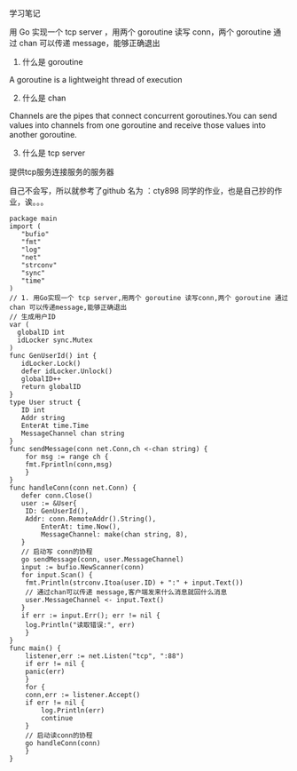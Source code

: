 学习笔记

用 Go 实现一个 tcp server ，用两个 goroutine 读写 conn，两个 goroutine 通过 chan 可以传递 message，能够正确退出
1. 什么是 goroutine

A goroutine is a lightweight thread of execution

2. 什么是 chan

Channels are the pipes that connect concurrent goroutines.You can send values into channels from one goroutine and receive those values into another goroutine.

3. 什么是 tcp server

提供tcp服务连接服务的服务器

自己不会写，所以就参考了github 名为 ：cty898 同学的作业，也是自己抄的作业，诶。。。

```
package main
import (
   "bufio"
   "fmt"
   "log"
   "net"
   "strconv"
   "sync"
   "time"
)
// 1. 用Go实现一个 tcp server,用两个 goroutine 读写conn,两个 goroutine 通过 chan 可以传递message,能够正确退出
// 生成用户ID
var (
  globalID int
  idLocker sync.Mutex
)
func GenUserId() int {
   idLocker.Lock()
   defer idLocker.Unlock()
   globalID++
   return globalID
}
type User struct {
   ID int
   Addr string
   EnterAt time.Time
   MessageChannel chan string
}
func sendMessage(conn net.Conn,ch <-chan string) {
    for msg := range ch {
    fmt.Fprintln(conn,msg)
    }
}
func handleConn(conn net.Conn) {
   defer conn.Close()
   user := &User{
    ID: GenUserId(),
    Addr: conn.RemoteAddr().String(),
        EnterAt: time.Now(),
        MessageChannel: make(chan string, 8),
   }
   // 启动写 conn的协程
   go sendMessage(conn, user.MessageChannel)
   input := bufio.NewScanner(conn)
   for input.Scan() {
    fmt.Println(strconv.Itoa(user.ID) + ":" + input.Text())
    // 通过chan可以传递 message,客户端发来什么消息就回什么消息
    user.MessageChannel <- input.Text()
   }
   if err := input.Err(); err != nil {
    log.Println("读取错误:", err)
    }
}
func main() {
    listener,err := net.Listen("tcp", ":88")
    if err != nil {
    panic(err)
    }
    for {
    conn,err := listener.Accept()
    if err != nil {
        log.Println(err)
        continue
    }
    // 启动读conn的协程
    go handleConn(conn)
    }
}
```
